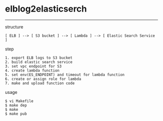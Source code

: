 elblog2elasticserch
===================

- - - - 

structure

    [ ELB ] --> [ S3 bucket ] --> [ Lambda ] --> [ Elastic Search Service ]

step

	1. export ELB logs to S3 bucket
	2. build elastic search service
	3. set vpc endpoint for S3
	4. create lambda function
	5. set env(ES_ENDPOINT) and timeout for lambda function
	6. create or assign role for lambda
	7. make and upload function code

usage

	$ vi Makefile
	$ make dep
	$ make
	$ make pub
